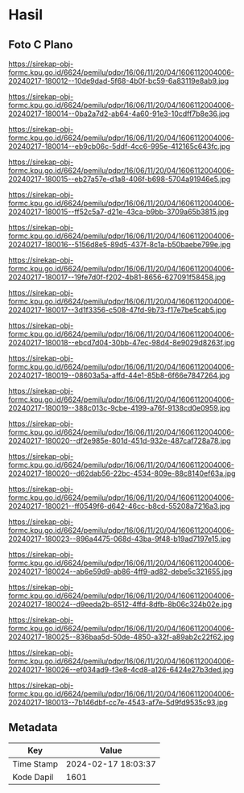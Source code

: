 # Hasil

## Foto C Plano

https://sirekap-obj-formc.kpu.go.id/6624/pemilu/pdpr/16/06/11/20/04/1606112004006-20240217-180012--10de9dad-5f68-4b0f-bc59-6a83119e8ab9.jpg

https://sirekap-obj-formc.kpu.go.id/6624/pemilu/pdpr/16/06/11/20/04/1606112004006-20240217-180014--0ba2a7d2-ab64-4a60-91e3-10cdff7b8e36.jpg

https://sirekap-obj-formc.kpu.go.id/6624/pemilu/pdpr/16/06/11/20/04/1606112004006-20240217-180014--eb9cb06c-5ddf-4cc6-995e-412165c643fc.jpg

https://sirekap-obj-formc.kpu.go.id/6624/pemilu/pdpr/16/06/11/20/04/1606112004006-20240217-180015--eb27a57e-d1a8-406f-b698-5704a91946e5.jpg

https://sirekap-obj-formc.kpu.go.id/6624/pemilu/pdpr/16/06/11/20/04/1606112004006-20240217-180015--ff52c5a7-d21e-43ca-b9bb-3709a65b3815.jpg

https://sirekap-obj-formc.kpu.go.id/6624/pemilu/pdpr/16/06/11/20/04/1606112004006-20240217-180016--5156d8e5-89d5-437f-8c1a-b50baebe799e.jpg

https://sirekap-obj-formc.kpu.go.id/6624/pemilu/pdpr/16/06/11/20/04/1606112004006-20240217-180017--19fe7d0f-f202-4b81-8656-627091f58458.jpg

https://sirekap-obj-formc.kpu.go.id/6624/pemilu/pdpr/16/06/11/20/04/1606112004006-20240217-180017--3d1f3356-c508-47fd-9b73-f17e7be5cab5.jpg

https://sirekap-obj-formc.kpu.go.id/6624/pemilu/pdpr/16/06/11/20/04/1606112004006-20240217-180018--ebcd7d04-30bb-47ec-98d4-8e9029d8263f.jpg

https://sirekap-obj-formc.kpu.go.id/6624/pemilu/pdpr/16/06/11/20/04/1606112004006-20240217-180019--08603a5a-affd-44e1-85b8-6f66e7847264.jpg

https://sirekap-obj-formc.kpu.go.id/6624/pemilu/pdpr/16/06/11/20/04/1606112004006-20240217-180019--388c013c-9cbe-4199-a76f-9138cd0e0959.jpg

https://sirekap-obj-formc.kpu.go.id/6624/pemilu/pdpr/16/06/11/20/04/1606112004006-20240217-180020--df2e985e-801d-451d-932e-487caf728a78.jpg

https://sirekap-obj-formc.kpu.go.id/6624/pemilu/pdpr/16/06/11/20/04/1606112004006-20240217-180020--d62dab56-22bc-4534-809e-88c8140ef63a.jpg

https://sirekap-obj-formc.kpu.go.id/6624/pemilu/pdpr/16/06/11/20/04/1606112004006-20240217-180021--ff0549f6-d642-46cc-b8cd-55208a7216a3.jpg

https://sirekap-obj-formc.kpu.go.id/6624/pemilu/pdpr/16/06/11/20/04/1606112004006-20240217-180023--896a4475-068d-43ba-9f48-b19ad7197e15.jpg

https://sirekap-obj-formc.kpu.go.id/6624/pemilu/pdpr/16/06/11/20/04/1606112004006-20240217-180024--ab6e59d9-ab86-4ff9-ad82-debe5c321655.jpg

https://sirekap-obj-formc.kpu.go.id/6624/pemilu/pdpr/16/06/11/20/04/1606112004006-20240217-180024--d9eeda2b-6512-4ffd-8dfb-8b06c324b02e.jpg

https://sirekap-obj-formc.kpu.go.id/6624/pemilu/pdpr/16/06/11/20/04/1606112004006-20240217-180025--836baa5d-50de-4850-a32f-a89ab2c22f62.jpg

https://sirekap-obj-formc.kpu.go.id/6624/pemilu/pdpr/16/06/11/20/04/1606112004006-20240217-180026--ef034ad9-f3e8-4cd8-a126-6424e27b3ded.jpg

https://sirekap-obj-formc.kpu.go.id/6624/pemilu/pdpr/16/06/11/20/04/1606112004006-20240217-180013--7b146dbf-cc7e-4543-af7e-5d9fd9535c93.jpg


## Metadata

| Key        | Value               |
| ---------- | ------------------- |
| Time Stamp | 2024-02-17 18:03:37 |
| Kode Dapil | 1601                |



